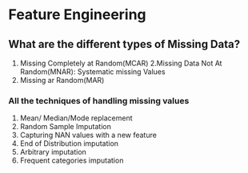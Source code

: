 # Feature Engineering
## What are the different types of Missing Data?
1. Missing Completely at Random(MCAR)
2.Missing Data Not At Random(MNAR): Systematic missing Values
3. Missing ar Random(MAR)
### All the techniques of handling missing values

1. Mean/ Median/Mode replacement
2. Random Sample Imputation
3. Capturing NAN values with a new feature
4. End of Distribution imputation
5. Arbitrary imputation
6. Frequent categories imputation
